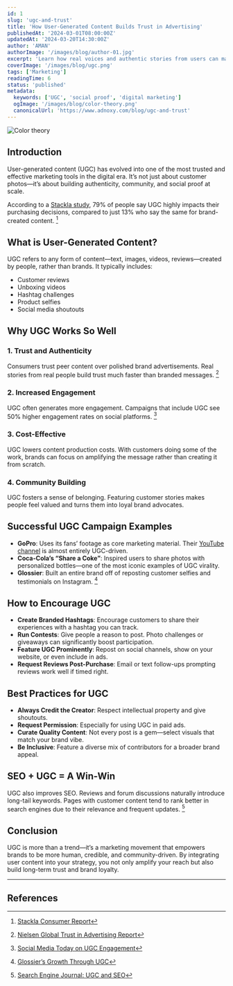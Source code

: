 ```yaml
---
id: 1
slug: 'ugc-and-trust'
title: 'How User-Generated Content Builds Trust in Advertising'
publishedAt: '2024-03-01T08:00:00Z'
updatedAt: '2024-03-20T14:30:00Z'
author: 'AMAN'
authorImage: '/images/blog/author-01.jpg'
excerpt: 'Learn how real voices and authentic stories from users can make your advertising more credible and effective.'
coverImage: '/images/blog/ugc.png'
tags: ['Marketing']
readingTime: 6
status: 'published'
metadata:
  keywords: ['UGC', 'social proof', 'digital marketing']
  ogImage: '/images/blog/color-theory.png'
  canonicalUrl: 'https://www.adnoxy.com/blog/ugc-and-trust'
---
```


![Color theory](/images/blog/ugc.png)

## Introduction

User-generated content (UGC) has evolved into one of the most trusted and effective marketing tools in the digital era. It’s not just about customer photos—it’s about building authenticity, community, and social proof at scale.

According to a [Stackla study](https://stackla.com/resources/reports/consumer-content-report-2021/), 79% of people say UGC highly impacts their purchasing decisions, compared to just 13% who say the same for brand-created content. [^1]

## What is User-Generated Content?

UGC refers to any form of content—text, images, videos, reviews—created by people, rather than brands. It typically includes:

- Customer reviews
- Unboxing videos
- Hashtag challenges
- Product selfies
- Social media shoutouts

## Why UGC Works So Well


### 1. **Trust and Authenticity**
Consumers trust peer content over polished brand advertisements. Real stories from real people build trust much faster than branded messages. [^2]

### 2. **Increased Engagement**
UGC often generates more engagement. Campaigns that include UGC see 50% higher engagement rates on social platforms. [^3]

### 3. **Cost-Effective**
UGC lowers content production costs. With customers doing some of the work, brands can focus on amplifying the message rather than creating it from scratch.

### 4. **Community Building**
UGC fosters a sense of belonging. Featuring customer stories makes people feel valued and turns them into loyal brand advocates.

## Successful UGC Campaign Examples

- **GoPro**: Uses its fans’ footage as core marketing material. Their [YouTube channel](https://www.youtube.com/user/GoProCamera) is almost entirely UGC-driven.
- **Coca-Cola’s “Share a Coke”**: Inspired users to share photos with personalized bottles—one of the most iconic examples of UGC virality.
- **Glossier**: Built an entire brand off of reposting customer selfies and testimonials on Instagram. [^4]


## How to Encourage UGC

- **Create Branded Hashtags**: Encourage customers to share their experiences with a hashtag you can track.
- **Run Contests**: Give people a reason to post. Photo challenges or giveaways can significantly boost participation.
- **Feature UGC Prominently**: Repost on social channels, show on your website, or even include in ads.
- **Request Reviews Post-Purchase**: Email or text follow-ups prompting reviews work well if timed right.

## Best Practices for UGC

- **Always Credit the Creator**: Respect intellectual property and give shoutouts.
- **Request Permission**: Especially for using UGC in paid ads.
- **Curate Quality Content**: Not every post is a gem—select visuals that match your brand vibe.
- **Be Inclusive**: Feature a diverse mix of contributors for a broader brand appeal.

## SEO + UGC = A Win-Win

UGC also improves SEO. Reviews and forum discussions naturally introduce long-tail keywords. Pages with customer content tend to rank better in search engines due to their relevance and frequent updates. [^5]

## Conclusion

UGC is more than a trend—it’s a marketing movement that empowers brands to be more human, credible, and community-driven. By integrating user content into your strategy, you not only amplify your reach but also build long-term trust and brand loyalty.

---

## References

[^1]: [Stackla Consumer Report](https://stackla.com/resources/reports/consumer-content-report-2021/)
[^2]: [Nielsen Global Trust in Advertising Report](https://www.nielsen.com/us/en/insights/report/2015/global-trust-in-advertising-2015/)
[^3]: [Social Media Today on UGC Engagement](https://www.socialmediatoday.com/news/new-data-shows-why-ugc-is-so-effective/560911/)
[^4]: [Glossier’s Growth Through UGC](https://www.glossier.com/)
[^5]: [Search Engine Journal: UGC and SEO](https://www.searchenginejournal.com/user-generated-content-seo/403949/)
